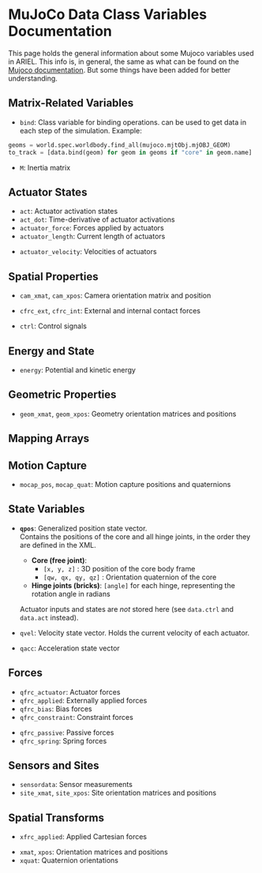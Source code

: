 # MuJoCo Data Class Variables Documentation
This page holds the general information about some Mujoco variables used in ARIEL. This info is, in general, the same as what can be found on the [Mujoco documentation](https://mujoco.readthedocs.io/en/stable/APIreference/APItypes.html#tydataenums). But some things have been added for better understanding.  

## Matrix-Related Variables
- `bind`: Class variable for binding operations. can be used to get data in each step of the simulation. Example: 
```python
geoms = world.spec.worldbody.find_all(mujoco.mjtObj.mjOBJ_GEOM)
to_track = [data.bind(geom) for geom in geoms if "core" in geom.name]
```
<!--- `B_colind`, `B_rowadr`, `B_rownnz`: Sparse matrix indexing for constraint Jacobian
- `D_colind`, `D_rowadr`, `D_rownnz`, `D_diag`: Sparse matrix indexing for constraint motion space-->
- `M`: Inertia matrix
<!--- `M_colind`, `M_rowadr`, `M_rownnz`: Sparse inertia matrix indexing-->

## Actuator States
- `act`: Actuator activation states
- `act_dot`: Time-derivative of actuator activations
- `actuator_force`: Forces applied by actuators
- `actuator_length`: Current length of actuators
<!--- `actuator_moment`: Moments applied by actuators-->
- `actuator_velocity`: Velocities of actuators

## Spatial Properties
<!--- `bvh_aabb_dyn`: Bounding volume hierarchy dynamic AABB
- `bvh_active`: Active flags for bounding volume hierarchy nodes
- `cacc`: Center acceleration-->
- `cam_xmat`, `cam_xpos`: Camera orientation matrix and position
<!--- `cdof`: Constraint degrees of freedom
- `cdof_dot`: Time-derivative of constraint DOFs-->
- `cfrc_ext`, `cfrc_int`: External and internal contact forces
<!--- `cinert`: Composite inertia tensors
- `crb`: Composite rigid body inertias-->
- `ctrl`: Control signals
<!--- `cvel`: Center velocities-->

## Energy and State
- `energy`: Potential and kinetic energy
<!--- `eq_active`: Active equality constraints-->

<!-- ## Flex Elements -->
<!--- `flexedge_J`, `flexedge_J_colind`, `flexedge_J_rowadr`, `flexedge_J_rownnz`: Flex edge Jacobian and indexing
- `flexedge_length`, `flexedge_velocity`: Flex edge lengths and velocities
- `flexelem_aabb`: Flex element axis-aligned bounding boxes
- `flexvert_xpos`: Flex vertex positions-->

## Geometric Properties
- `geom_xmat`, `geom_xpos`: Geometry orientation matrices and positions
<!--- `light_xdir`, `light_xpos`: Light direction and position-->

## Mapping Arrays
<!--- `mapD2M`, `mapM2D`, `mapM2M`: Various mapping arrays between different representations-->

<!-- ## System Statistics -->
<!--- `maxuse_arena`: Maximum arena memory usage
- `maxuse_con`: Maximum number of contacts
- `maxuse_efc`: Maximum number of constraint rows
- `maxuse_stack`: Maximum stack size
- `maxuse_threadstack`: Maximum thread stack sizes-->

## Motion Capture
- `mocap_pos`, `mocap_quat`: Motion capture positions and quaternions

<!-- ## System Dimensions -->
<!--- `nA`, `nJ`: Number of rows in constraint matrices
- `narena`, `nbuffer`: Memory arena and buffer sizes
- `ncon`, `nefc`, `nf`: Counts of contacts, constraints, and frames
- `nidof`, `nisland`, `nl`: Various system dimension counts
- `nplugin`: Number of plugins-->

<!-- ## Plugin Management -->
<!--- `plugin`, `plugin_data`, `plugin_state`: Plugin-related data arrays-->

## State Variables
- **`qpos`**: Generalized position state vector.  
  Contains the positions of the core and all hinge joints, in the order they are defined in the XML.  
  - **Core (free joint)**:   
    - `[x, y, z]` : 3D position of the core body frame  
    - `[qw, qx, qy, qz]` : Orientation quaternion of the core  
  - **Hinge joints (bricks)**: `[angle]` for each hinge, representing the rotation angle in radians  
  
  Actuator inputs and states are *not* stored here (see `data.ctrl` and `data.act` instead).

- `qvel`: Velocity state vector. Holds the current velocity of each actuator. 
- `qacc`: Acceleration state vector
<!--- `qDeriv`: Position derivatives
- `qH`, `qHDiagInv`: Matrices for numerical optimization
- `qLD`, `qLDiagInv`, `qLU`: Decomposition matrices
- `qM`: Mass matrix-->

## Forces
- `qfrc_actuator`: Actuator forces
- `qfrc_applied`: Externally applied forces
- `qfrc_bias`: Bias forces
- `qfrc_constraint`: Constraint forces
<!--- `qfrc_damper`: Damping forces
- `qfrc_fluid`: Fluid forces
- `qfrc_gravcomp`: Gravity compensation forces-->
- `qfrc_passive`: Passive forces
- `qfrc_spring`: Spring forces

## Sensors and Sites
- `sensordata`: Sensor measurements
- `site_xmat`, `site_xpos`: Site orientation matrices and positions

<!-- ## Solver Information -->
<!--- `solver_fwdinv`: Forward/inverse dynamics solver data
- `solver_niter`: Solver iteration counts
- `solver_nnz`: Number of non-zero elements-->

<!-- ## Tendon Properties -->
<!--- `ten_J`, `ten_length`, `ten_velocity`: Tendon Jacobians, lengths, and velocities
- `ten_wrapadr`, `ten_wrapnum`: Tendon wrapping information-->

## Spatial Transforms
<!--- `xanchor`: Joint anchor points
- `xaxis`: Joint axes-->
- `xfrc_applied`: Applied Cartesian forces
<!--- `ximat`, `xipos`: Internal orientation matrices and positions-->
- `xmat`, `xpos`: Orientation matrices and positions
- `xquat`: Quaternion orientations

